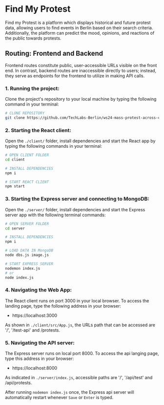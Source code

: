 # Find My Protest

Find my Protest is a platform which displays historical and future protest data, allowing users to find events in Berlin based on their search criteria. Additionally, the platform can predict the mood, opinions, and reactions of the public towards protests.

## Routing: Frontend and Backend

Frontend routes constitute public, user-accessible URLs visible on the front end. In contrast, backend routes are inaccessible directly to users; instead, they serve as endpoints for the frontend to utilize in making API calls.

### 1. Running the project:

Clone the project's repository to your local machine by typing the following command in your terminal:

```bash
# CLONE REPOSITORY
git clone https://github.com/TechLabs-Berlin/ws24-mass-protest-across-countries.git
```

### 2. Starting the React client:

Open the `./client/` folder, install dependencies and start the React app by typing the following commands in your terminal:

```bash
# OPEN CLIENT FOLDER
cd client

# INSTALL DEPENDENCIES
npm i

# START REACT CLIENT
npm start
```

### 3. Starting the Express server and connecting to MongoDB:

Open the `./server/` folder, install dependencies and start the Express server app with the following terminal commands:

```bash
# OPEN SERVER FOLDER
cd server

# INSTALL DEPENDENCIES
npm i

# LOAD DATA IN MongoDB
node dbs.js image.js

# START EXPRESS SERVER
nodemon index.js
# or
node index.js
```

### 4. Navigating the Web App:

The React client runs on port 3000 in your local browser. To access the landing page, type the following address in your browser:

- https://localhost:3000

As shown in `./client/src/App.js`, the URLs path that can be accessed are '/', '/test-api' and /protests.

### 5. Navigating the API server:

The Express server runs on local port 8000. To access the api langing page, type this address in your browser:

- https://localhost:8000

As indicated in `./server/index.js`, accessible paths are '/', '/api/test' and /api/protests.

After running `nodemon index.js` once, the Express api server will automatically restart whenever `Save` or `Enter` is typed.
